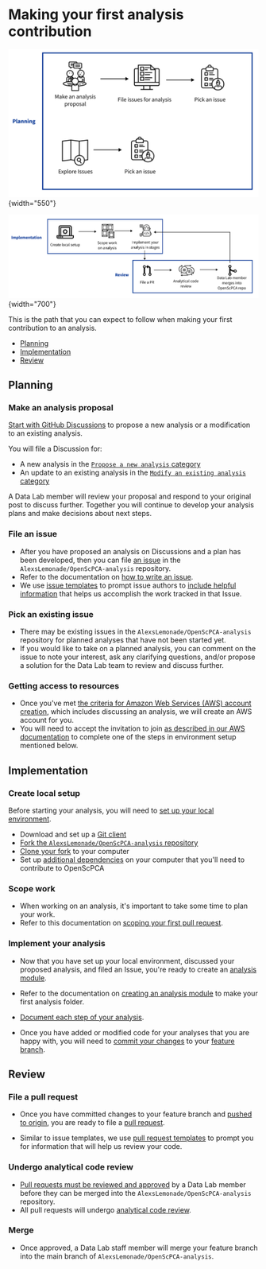 # Making your first analysis contribution


![Path from joining to making a contribution- Planning](../img/first-analysis-contribution-planning.png){width="550"}

![Path from joining to making a contribution- Implementation and Review](../img/first-analysis-contribution-implementation-review.png){width="700"}


This is the path that you can expect to follow when making your first contribution to an analysis.

* [Planning](#planning)
* [Implementation](#implementation)
* [Review](#review)

## Planning

### Make an analysis proposal

[Start with GitHub Discussions](https://github.com/AlexsLemonade/OpenScPCA-analysis/discussions/111) to propose a new analysis or a modification to an existing analysis.

You will file a Discussion for:

* A new analysis in the [`Propose a new analysis` category](https://github.com/AlexsLemonade/OpenScPCA-analysis/discussions/categories/propose-a-new-analysis)
* An update to an existing analysis in the [`Modify an existing analysis` category](https://github.com/AlexsLemonade/OpenScPCA-analysis/discussions/categories/modify-an-existing-analysis)

A Data Lab member will review your proposal and respond to your original post to discuss further.
Together you will continue to develop your analysis plans and make decisions about next steps.

### File an issue

* After you have proposed an analysis on Discussions and a plan has been developed, then you can file [an issue](../communications-tools/github-issues/index.md) in the `AlexsLemonade/OpenScPCA-analysis` repository.
* Refer to the documentation on [how to write an issue](../communications-tools/github-issues/writing-issues.md).
* We use [issue templates](../communications-tools/github-issues/issue-templates.md) to prompt issue authors to [include helpful information](../communications-tools/github-issues/what-makes-a-good-issue.md) that helps us accomplish the work tracked in that Issue.

### Pick an existing issue

* There may be existing issues in the `AlexsLemonade/OpenScPCA-analysis` repository for planned analyses that have not been started yet.
* If you would like to take on a planned analysis, you can comment on the issue to note your interest, ask any clarifying questions, and/or propose a solution for the Data Lab team to review and discuss further.

### Getting access to resources

* Once you've met [the criteria for Amazon Web Services (AWS) account creation](accessing-resources/index.md#getting-access-to-aws), which includes discussing an analysis, we will create an AWS account for you.
* You will need to accept the invitation to join [as described in our AWS documentation](../software-platforms/aws/index.md#joining-iam-identity-center) to complete one of the steps in environment setup mentioned below.

## Implementation

### Create local setup

Before starting your analysis, you will need to [set up your local environment](../technical-setup/index.md).

* Download and set up a [Git client](../technical-setup/install-a-git-client.md)
* [Fork the `AlexsLemonade/OpenScPCA-analysis` repository](../technical-setup/fork-the-repo.md)
* [Clone your fork](../technical-setup/clone-the-repo.md) to your computer
* Set up [additional dependencies](../technical-setup/environment-setup/index.md) on your computer that you'll need to contribute to OpenScPCA

### Scope work

* When working on an analysis, it's important to take some time to plan your work.
* Refer to this documentation on [scoping your first pull request](../contributing-to-analyses/creating-pull-requests/scoping-pull-requests.md).

### Implement your analysis

* Now that you have set up your local environment, discussed your proposed analysis, and filed an Issue, you're ready to create an [analysis module](../contributing-to-analyses/analysis-modules/index.md).

* Refer to the documentation on [creating an analysis module](../contributing-to-analyses/analysis-modules/creating-a-module.md) to make your first analysis folder.

* [Document each step of your analysis](../contributing-to-analyses/analysis-modules/documenting-analysis.md).

* Once you have added or modified code for your analyses that you are happy with, you will need to [commit your changes](../contributing-to-analyses/working-with-git/making-commits.md) to your [feature branch](../contributing-to-analyses/working-with-git/working-with-branches.md).


## Review

### File a pull request

* Once you have committed changes to your feature branch and [pushed to origin](../contributing-to-analyses/working-with-git/push-to-origin.md), you are ready to file a [pull request](../contributing-to-analyses/creating-pull-requests/index.md).


* Similar to issue templates, we use [pull request templates](../contributing-to-analyses/creating-pull-requests/pull-request-template.md) to prompt you for information that will help us review your code.

### Undergo analytical code review

* [Pull requests must be reviewed and approved](../contributing-to-analyses/creating-pull-requests/index.md#the-pull-request-review-process) by a Data Lab member before they can be merged into the `AlexsLemonade/OpenScPCA-analysis` repository.
* All pull requests will undergo [analytical code review](../contributing-to-analyses/pr-review-and-merge/index.md).

### Merge

* Once approved, a Data Lab staff member will merge your feature branch into the main branch of `AlexsLemonade/OpenScPCA-analysis`. <!-- STUB_LINK: add link to merge docs -->
